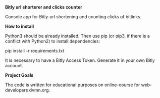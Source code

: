 **Bitly url shorterer and clicks counter**

Console app for Bitly-url shortening and counting clicks of bitlinks.

**How to install**

Python3 should be already installed. Then use pip (or pip3, if there is a conflict with Python2) to install dependencies:

pip install -r requirements.txt

It is necessary to have a Bitly Access Token. Generate it in your own Bitly account.

**Project Goals**

The code is written for educational purposes on online-course for web-developers dvmn.org.